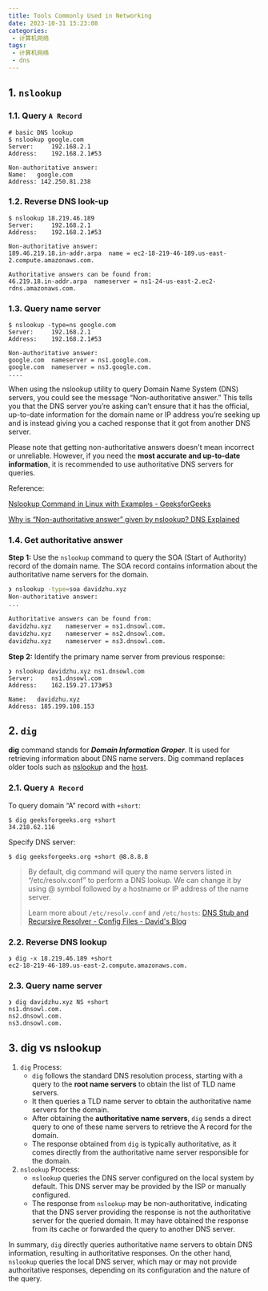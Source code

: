 ```yaml
---
title: Tools Commonly Used in Networking
date: 2023-10-31 15:23:08
categories:
 - 计算机网络
tags:
 - 计算机网络
 - dns
---
```


## 1. `nslookup`

### 1.1. Query `A Record` 

```shell
# basic DNS lookup
$ nslookup google.com                             
Server:		192.168.2.1
Address:	192.168.2.1#53

Non-authoritative answer:
Name:	google.com
Address: 142.250.81.238
```

### 1.2. Reverse DNS look-up

```shell
$ nslookup 18.219.46.189                          
Server:		192.168.2.1
Address:	192.168.2.1#53

Non-authoritative answer:
189.46.219.18.in-addr.arpa	name = ec2-18-219-46-189.us-east-2.compute.amazonaws.com.

Authoritative answers can be found from:
46.219.18.in-addr.arpa	nameserver = ns1-24-us-east-2.ec2-rdns.amazonaws.com.
```

### 1.3. Query name server

```shell
$ nslookup -type=ns google.com
Server:		192.168.2.1
Address:	192.168.2.1#53

Non-authoritative answer:
google.com	nameserver = ns1.google.com.
google.com	nameserver = ns3.google.com.
....
```

When using the nslookup utility to query Domain Name System (DNS) servers, you could see the message “Non-authoritative answer.” This tells you that the DNS server you’re asking can’t ensure that it has the official, up-to-date information for the domain name or IP address you’re seeking up and is instead giving you a cached response that it got from another DNS server. 

Please note that getting non-authoritative answers doesn't mean incorrect or unreliable. However, if you need the **most accurate and up-to-date information**, it is recommended to use authoritative DNS servers for queries. 

Reference: 

[Nslookup Command in Linux with Examples - GeeksforGeeks](https://www.geeksforgeeks.org/nslookup-command-in-linux-with-examples/)

[Why is “Non-authoritative answer” given by nslookup? DNS Explained](https://ioflood.com/blog/what-is-the-meaning-of-non-authoritative-answer-given-by-nslookup-dns-demystified/)

### 1.4. Get authoritative answer

**Step 1:** Use the `nslookup` command to query the SOA (Start of Authority) record of the domain name. The SOA record contains information about the authoritative name servers for the domain. 

```bash
❯ nslookup -type=soa davidzhu.xyz
Non-authoritative answer:
...

Authoritative answers can be found from:
davidzhu.xyz	nameserver = ns1.dnsowl.com.
davidzhu.xyz	nameserver = ns2.dnsowl.com.
davidzhu.xyz	nameserver = ns3.dnsowl.com.
```

**Step 2:** Identify the primary name server from previous response:

```shell
❯ nslookup davidzhu.xyz ns1.dnsowl.com
Server:		ns1.dnsowl.com
Address:	162.159.27.173#53

Name:	davidzhu.xyz
Address: 185.199.108.153
```

## 2. `dig`

**dig** command stands for ***Domain Information Groper***. It is used for retrieving information about DNS name servers. Dig command replaces older tools such as [nslooku](https://www.geeksforgeeks.org/nslookup-command-in-linux-with-examples/)p and the [host](https://www.geeksforgeeks.org/host-command-in-linux-with-examples/).

### 2.1. Query `A Record` 

To query domain “A” record with `+short`:

```shell
$ dig geeksforgeeks.org +short
34.218.62.116
```

Specify DNS server:

```shell
$ dig geeksforgeeks.org +short @8.8.8.8
```

> By default, dig command will query the name servers listed in “/etc/resolv.conf” to perform a DNS lookup. We can change it by using @ symbol followed by a hostname or IP address of the name server. 
>
> Learn more about `/etc/resolv.conf` and `/etc/hosts`: [DNS Stub and Recursive Resolver - Config Files - David's Blog](https://davidzhu.xyz/post/networking/002-host-file-dns-stub-resolver/)

### 2.2. Reverse DNS lookup

```shell
❯ dig -x 18.219.46.189 +short
ec2-18-219-46-189.us-east-2.compute.amazonaws.com.
```

### 2.3. Query name server

```shell
❯ dig davidzhu.xyz NS +short
ns1.dnsowl.com.
ns2.dnsowl.com.
ns3.dnsowl.com.
```

## 3. dig vs nslookup

1. `dig` Process:
   - `dig` follows the standard DNS resolution process, starting with a query to the **root name servers** to obtain the list of TLD name servers.
   - It then queries a TLD name server to obtain the authoritative name servers for the domain.
   - After obtaining the **authoritative name servers**, `dig` sends a direct query to one of these name servers to retrieve the A record for the domain.
   - The response obtained from `dig` is typically authoritative, as it comes directly from the authoritative name server responsible for the domain.
2. `nslookup` Process:
   - `nslookup` queries the DNS server configured on the local system by default. This DNS server may be provided by the ISP or manually configured.
   - The response from `nslookup` may be non-authoritative, indicating that the DNS server providing the response is not the authoritative server for the queried domain. It may have obtained the response from its cache or forwarded the query to another DNS server.

In summary, `dig` directly queries authoritative name servers to obtain DNS information, resulting in authoritative responses. On the other hand, `nslookup` queries the local DNS server, which may or may not provide authoritative responses, depending on its configuration and the nature of the query.

